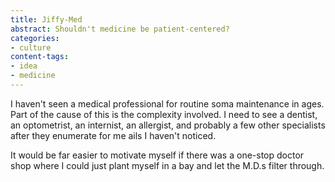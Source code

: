 ```yaml
---
title: Jiffy-Med
abstract: Shouldn't medicine be patient-centered?
categories:
- culture
content-tags:
- idea
- medicine
---
```


I haven't seen a medical professional for routine soma maintenance in ages.  Part of the cause of this is the complexity involved. I need to see a dentist, an optometrist, an internist, an allergist, and probably a few other specialists after they enumerate for me ails I haven't noticed.

It would be far easier to motivate myself if there was a one-stop doctor shop where I could just plant myself in a bay and let the M.D.s filter through.
